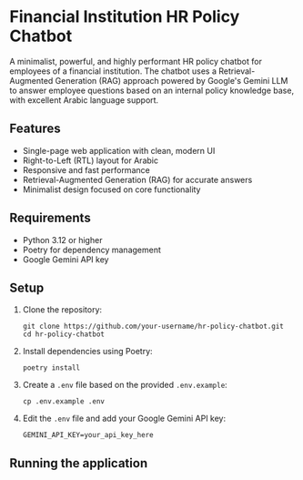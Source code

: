 # Financial Institution HR Policy Chatbot

A minimalist, powerful, and highly performant HR policy chatbot for employees of a financial institution. The chatbot uses a Retrieval-Augmented Generation (RAG) approach powered by Google's Gemini LLM to answer employee questions based on an internal policy knowledge base, with excellent Arabic language support.

## Features

- Single-page web application with clean, modern UI
- Right-to-Left (RTL) layout for Arabic
- Responsive and fast performance
- Retrieval-Augmented Generation (RAG) for accurate answers
- Minimalist design focused on core functionality

## Requirements

- Python 3.12 or higher
- Poetry for dependency management
- Google Gemini API key

## Setup

1. Clone the repository:
   ```
   git clone https://github.com/your-username/hr-policy-chatbot.git
   cd hr-policy-chatbot
   ```

2. Install dependencies using Poetry:
   ```
   poetry install
   ```

3. Create a `.env` file based on the provided `.env.example`:
   ```
   cp .env.example .env
   ```

4. Edit the `.env` file and add your Google Gemini API key:
   ```
   GEMINI_API_KEY=your_api_key_here
   ```

## Running the application

